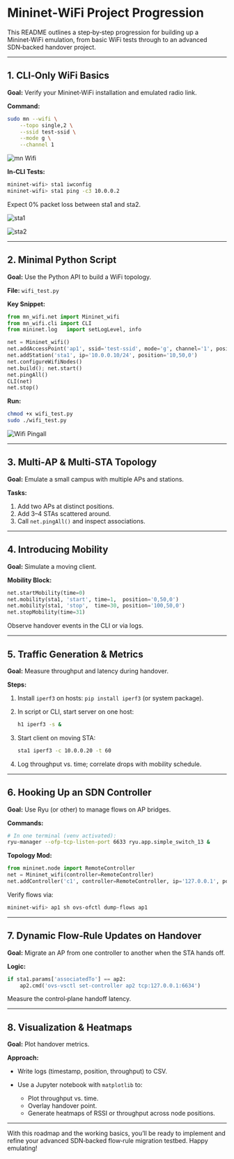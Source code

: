 # Mininet‑WiFi Project Progression

This README outlines a step‑by‑step progression for building up a Mininet‑WiFi emulation, from basic WiFi tests through to an advanced SDN‑backed handover project.

---

## 1. CLI‑Only WiFi Basics

**Goal:** Verify your Mininet‑WiFi installation and emulated radio link.

**Command:**

```bash
sudo mn --wifi \
    --topo single,2 \
    --ssid test-ssid \
    --mode g \
    --channel 1
```
![mn Wifi](/Images/Wifi.png) 

**In‑CLI Tests:**

```bash
mininet-wifi> sta1 iwconfig
mininet-wifi> sta1 ping -c3 10.0.0.2
```

Expect 0% packet loss between sta1 and sta2.

![sta1](/Images/sta1.png)  

![sta2](/Images/sta2.png)  

---

## 2. Minimal Python Script

**Goal:** Use the Python API to build a WiFi topology.

**File:** `wifi_test.py`

**Key Snippet:**

```python
from mn_wifi.net import Mininet_wifi
from mn_wifi.cli import CLI
from mininet.log   import setLogLevel, info

net = Mininet_wifi()
net.addAccessPoint('ap1', ssid='test-ssid', mode='g', channel='1', position='50,50,0')
net.addStation('sta1', ip='10.0.0.10/24', position='10,50,0')
net.configureWifiNodes()
net.build(); net.start()
net.pingAll()
CLI(net)
net.stop()
```

**Run:**

```bash
chmod +x wifi_test.py
sudo ./wifi_test.py
```

![Wifi Pingall](/Images/Pingall.png) 


---

## 3. Multi‑AP & Multi‑STA Topology

**Goal:** Emulate a small campus with multiple APs and stations.

**Tasks:**

1. Add two APs at distinct positions.
2. Add 3–4 STAs scattered around.
3. Call `net.pingAll()` and inspect associations.

---

## 4. Introducing Mobility

**Goal:** Simulate a moving client.

**Mobility Block:**

```python
net.startMobility(time=0)
net.mobility(sta1, 'start', time=1,  position='0,50,0')
net.mobility(sta1, 'stop',  time=30, position='100,50,0')
net.stopMobility(time=31)
```

Observe handover events in the CLI or via logs.

---

## 5. Traffic Generation & Metrics

**Goal:** Measure throughput and latency during handover.

**Steps:**

1. Install `iperf3` on hosts: `pip install iperf3` (or system package).
2. In script or CLI, start server on one host:

   ```bash
   h1 iperf3 -s &
   ```
3. Start client on moving STA:

   ```bash
   sta1 iperf3 -c 10.0.0.20 -t 60
   ```
4. Log throughput vs. time; correlate drops with mobility schedule.

---

## 6. Hooking Up an SDN Controller

**Goal:** Use Ryu (or other) to manage flows on AP bridges.

**Commands:**

```bash
# In one terminal (venv activated):
ryu-manager --ofp-tcp-listen-port 6633 ryu.app.simple_switch_13 &
```

**Topology Mod:**

```python
from mininet.node import RemoteController
net = Mininet_wifi(controller=RemoteController)
net.addController('c1', controller=RemoteController, ip='127.0.0.1', port=6633)
```

Verify flows via:

```bash
mininet-wifi> ap1 sh ovs-ofctl dump-flows ap1
```

---

## 7. Dynamic Flow‑Rule Updates on Handover

**Goal:** Migrate an AP from one controller to another when the STA hands off.

**Logic:**

```python
if sta1.params['associatedTo'] == ap2:
    ap2.cmd('ovs-vsctl set-controller ap2 tcp:127.0.0.1:6634')
```

Measure the control‑plane handoff latency.

---

## 8. Visualization & Heatmaps

**Goal:** Plot handover metrics.

**Approach:**

* Write logs (timestamp, position, throughput) to CSV.
* Use a Jupyter notebook with `matplotlib` to:

  * Plot throughput vs. time.
  * Overlay handover point.
  * Generate heatmaps of RSSI or throughput across node positions.

---

With this roadmap and the working basics, you’ll be ready to implement and refine your advanced SDN‑backed flow‑rule migration testbed. Happy emulating!
